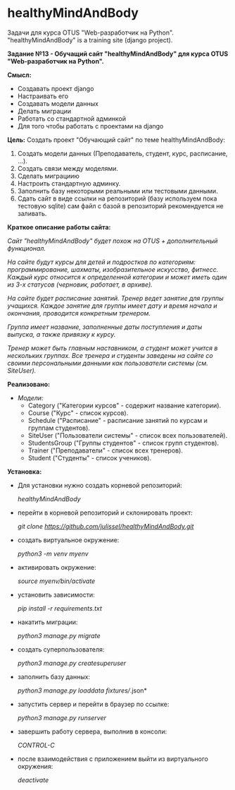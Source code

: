 # healthyMindAndBody
Задачи для курса OTUS "Web-разработчик на Python". "healthyMindAndBody" is a training site (django project).

**Задание №13 - Обучащий сайт "healthyMindAndBody" для курса OTUS "Web-разработчик на Python".**


**Смысл:**
- Создавать проект django
- Настраивать его
- Создавать модели данных
- Делать миграции
- Работать со стандартной админкой
- Для того чтобы работать с проектами на django


**Цель:**
Создать проект "Обучающий сайт" по теме healthyMindAndBody:
1. Создать модели данных (Преподаватель, студент, курс, расписание, ...).
2. Создать связи между моделями.
3. Сделать миграциию
4. Настроить стандартную админку.
5. Заполнить базу некоторыми реальными или тестовыми данными. 
6. Сдать сайт в виде ссылки на репозиторий (базу используем пока тестовую sqlite) сам файл с базой в репозиторий рекомендуется не заливать.


**Краткое описание работы сайта:**

*Сайт "healthyMindAndBody" будет похож на OTUS + дополнительный функционал.* 

*На сайте будут курсы для детей и подростков по категориям: программирование, шахматы, изобразительное искусство, фитнесс.*
*Каждый курс относится к определенной категории и может иметь один из 3-х статусов (черновик, работает, в архиве).*


*На сайте будет расписание занятий.*
*Тренер ведет занятие для группы учащихся. Каждое занятие для группы имеет дату и время начала и окончания, проводится конкретным тренером.*

*Группа имеет название, заполненные даты поступления и даты выпуска, а также привязку к курсу.*

*Тренер может быть главным наставником, а студент может учится в нескольких группах.*
*Все тренера и студенты заведены на сайте со своими персональными данными как пользователи системы (см. SiteUser).*


**Реализовано:**
 - *Модели:*
   - Category ("Категории курсов" - содержит название категории).
   - Course ("Курс" - список курсов).
   - Schedule ("Расписание" - расписание занятий по курсам и группам студентов).
   - SiteUser ("Пользователи системы" - список всех пользователей).
   - StudentsGroup ("Группы студентов" - список групп студентов).
   - Trainer ("Преподаватели" - список всех тренеров).
   - Student ("Студенты" - список учеников).



**Установка:**
 - Для установки нужно создать корневой репозиторий:
   
   *healthyMindAndBody*
   
 - перейти в корневой репозиторий и склонировать проект: 
   
   *git clone https://github.com/julissel/healthyMindAndBody.git*

 - создать виртуальное окружение:
   
   *python3 -m venv myenv*

 - активировать окружение:

   *source myenv/bin/activate*
 
 - установить зависимости:

   *pip install -r requirements.txt*

 - накатить миграции:

   *python3 manage.py migrate*

 - создать суперпользователя:
   
   *python3 manage.py createsuperuser*
   
 - заполнить базу данных:
   
   *python3 manage.py loaddata fixtures/*.json*
   
 - запустить сервер и перейти в браузер по ссылке:
   
   *python3 manage.py runserver*

 - завершить работу сервера, выполнив в консоли:
   
   *CONTROL-C*
   
 - после взаимодействия с приложением выйти из виртуального окружения:
   
   *deactivate*




